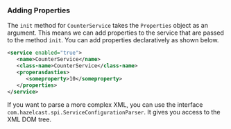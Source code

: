 


### Adding Properties

The `init` method for `CounterService` takes the `Properties` object as an argument. This means we can add properties to the service that are passed to the method `init`. You can add properties declaratively as shown below.

```xml
<service enabled="true">
   <name>CounterService</name>
   <class-name>CounterService</class-name>
   <properasdasties>
      <someproperty>10</someproperty>
   </properties>
</service>
```

If you want to parse a more complex XML, you can use the interface `com.hazelcast.spi.ServiceConfigurationParser`. It gives you access to the XML DOM tree.

